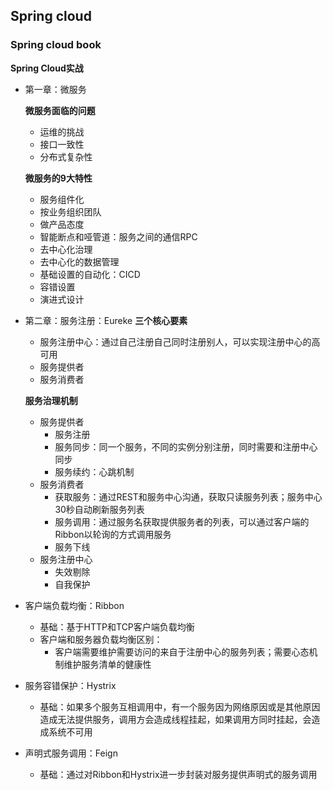 ## Spring cloud


### Spring cloud book
**Spring Cloud实战**
- 第一章：微服务
  
  **微服务面临的问题**
  - 运维的挑战
  - 接口一致性
  - 分布式复杂性

  **微服务的9大特性**
  - 服务组件化
  - 按业务组织团队
  - 做产品态度
  - 智能断点和哑管道：服务之间的通信RPC
  - 去中心化治理
  - 去中心化的数据管理
  - 基础设置的自动化：CICD
  - 容错设置
  - 演进式设计
  
- 第二章：服务注册：Eureke
  **三个核心要素**
  - 服务注册中心：通过自己注册自己同时注册别人，可以实现注册中心的高可用
  - 服务提供者
  - 服务消费者

  **服务治理机制**
  - 服务提供者
    - 服务注册
    - 服务同步：同一个服务，不同的实例分别注册，同时需要和注册中心同步
    - 服务续约：心跳机制
  - 服务消费者
    - 获取服务：通过REST和服务中心沟通，获取只读服务列表；服务中心30秒自动刷新服务列表
    - 服务调用：通过服务名获取提供服务者的列表，可以通过客户端的Ribbon以轮询的方式调用服务
    - 服务下线
  - 服务注册中心
    - 失效剔除
    - 自我保护
- 客户端负载均衡：Ribbon
  - 基础：基于HTTP和TCP客户端负载均衡
  - 客户端和服务器负载均衡区别：
    - 客户端需要维护需要访问的来自于注册中心的服务列表；需要心态机制维护服务清单的健康性
- 服务容错保护：Hystrix
  - 基础：如果多个服务互相调用中，有一个服务因为网络原因或是其他原因造成无法提供服务，调用方会造成线程挂起，如果调用方同时挂起，会造成系统不可用
- 声明式服务调用：Feign
  - 基础：通过对Ribbon和Hystrix进一步封装对服务提供声明式的服务调用
  